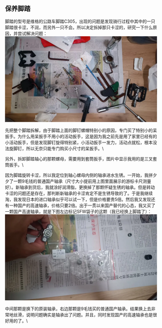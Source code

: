 ## 保养脚踏
脚踏的型号是维格的公路车脚踏C305，出现的问题是发现骑行过程中其中的一只脚踏很卡涩，不润，而另外一只不会。所以决定拆掉那只卡涩的，研究一下什么原因，并尝试解决问题：\
![拆解](../images/0-维修自行车/04-保养脚踏/拆解.webp)

先把整个脚踏拆解，由于脚踏上面的脚钉螺帽特别小的原因，专门买了特别小的呆扳手。为什么用呆扳手不用小的活动扳手，这是因为我之前先是用了家里已经有的小活动扳手，但是发现脚钉旋得特别紧，小活动扳手一发力，活动点就松，根本没法旋脚钉，所以无奈只能专门购买小尺寸的呆扳手。\

另外，拆卸脚踏轴心的那颗螺母，需要用到套筒扳手，图片中显示我用的是三叉套筒扳手。\

因为脚踏旋转卡涩，所以我定位到轴心螺母内侧的轴承进水生锈。一开始，我拼夕夕了一颗9毛钱的普通国产轴承（尺寸大小提前用上图里面展示的游标卡尺测量好）。新轴承到货后，我就涂好润滑脂，更换掉了那颗怀疑生锈的轴承。但是转动卡涩的问题还是存在，那判断新轴承的卡涩肯定不是生锈导致的了。于是我继续淘，我发现日本的进口轴承似乎可以试一下，但是价格要贵5倍。然后我又发现还有一种国产的高速轴承，价格只要2倍。出于一贯以来国产替代的心态，我又买了一颗国产高速轴承，就是下图左边标记SFW袋子的这颗（我已经换上脚踏了）：\
![轴承](../images/0-维修自行车/04-保养脚踏/轴承.webp)

中间那颗是换下的原装轴承，右边那颗是9毛钱买的普通国产轴承。结果换上去非常地丝滑，说明问题确实是轴承出了问题。并且，同时发现国产的高速轴承也是很好用的了。\